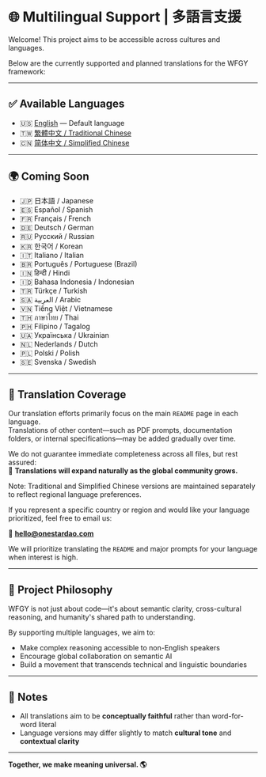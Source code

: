 # 🌐 Multilingual Support | 多語言支援

Welcome! This project aims to be accessible across cultures and languages.

Below are the currently supported and planned translations for the WFGY framework:

---

## ✅ Available Languages

- 🇺🇸 [English](./README.md) — Default language  
- 🇹🇼 [繁體中文 / Traditional Chinese](./README_Tw.md)  
- 🇨🇳 [简体中文 / Simplified Chinese](./README_Cn.md)

---

## 🌍 Coming Soon

- 🇯🇵 日本語 / Japanese  
- 🇪🇸 Español / Spanish  
- 🇫🇷 Français / French  
- 🇩🇪 Deutsch / German  
- 🇷🇺 Русский / Russian  
- 🇰🇷 한국어 / Korean  
- 🇮🇹 Italiano / Italian  
- 🇧🇷 Português / Portuguese (Brazil)  
- 🇮🇳 हिन्दी / Hindi  
- 🇮🇩 Bahasa Indonesia / Indonesian  
- 🇹🇷 Türkçe / Turkish  
- 🇸🇦 العربية / Arabic  
- 🇻🇳 Tiếng Việt / Vietnamese  
- 🇹🇭 ภาษาไทย / Thai  
- 🇵🇭 Filipino / Tagalog  
- 🇺🇦 Українська / Ukrainian  
- 🇳🇱 Nederlands / Dutch  
- 🇵🇱 Polski / Polish  
- 🇸🇪 Svenska / Swedish

---

## 📝 Translation Coverage

Our translation efforts primarily focus on the main `README` page in each language.  
Translations of other content—such as PDF prompts, documentation folders, or internal specifications—may be added gradually over time.

We do not guarantee immediate completeness across all files, but rest assured:  
🌱 **Translations will expand naturally as the global community grows.**

Note: Traditional and Simplified Chinese versions are maintained separately to reflect regional language preferences.

If you represent a specific country or region and would like your language prioritized, feel free to email us:

📩 **hello@onestardao.com**

We will prioritize translating the `README` and major prompts for your language when interest is high.

---

## 🧭 Project Philosophy

WFGY is not just about code—it's about semantic clarity, cross-cultural reasoning, and humanity's shared path to understanding.

By supporting multiple languages, we aim to:

- Make complex reasoning accessible to non-English speakers  
- Encourage global collaboration on semantic AI  
- Build a movement that transcends technical and linguistic boundaries

---

## 📌 Notes

- All translations aim to be **conceptually faithful** rather than word-for-word literal  
- Language versions may differ slightly to match **cultural tone** and **contextual clarity**

---

**Together, we make meaning universal. 🌎**
